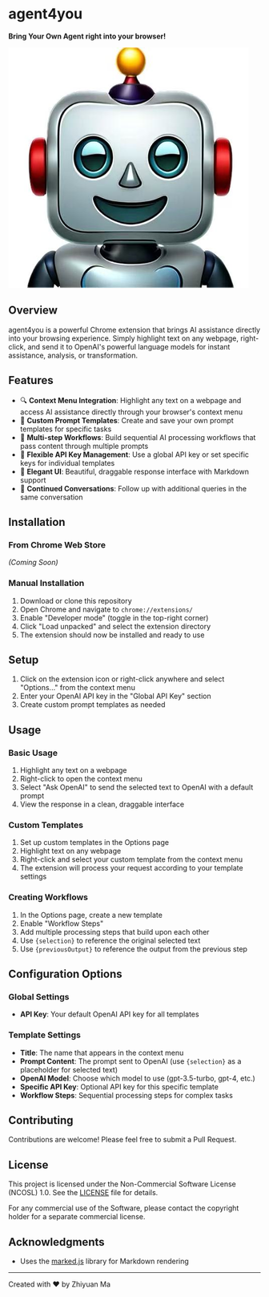 # agent4you

**Bring Your Own Agent right into your browser!**

![Agent4You Logo](agent4you-icon.png)

## Overview

agent4you is a powerful Chrome extension that brings AI assistance directly into your browsing experience. Simply highlight text on any webpage, right-click, and send it to OpenAI's powerful language models for instant assistance, analysis, or transformation.

## Features

- 🔍 **Context Menu Integration**: Highlight any text on a webpage and access AI assistance directly through your browser's context menu
- 📝 **Custom Prompt Templates**: Create and save your own prompt templates for specific tasks
- 🔄 **Multi-step Workflows**: Build sequential AI processing workflows that pass content through multiple prompts
- 🔑 **Flexible API Key Management**: Use a global API key or set specific keys for individual templates
- 📱 **Elegant UI**: Beautiful, draggable response interface with Markdown support
- 🔄 **Continued Conversations**: Follow up with additional queries in the same conversation

## Installation

### From Chrome Web Store
*(Coming Soon)*

### Manual Installation
1. Download or clone this repository
2. Open Chrome and navigate to `chrome://extensions/`
3. Enable "Developer mode" (toggle in the top-right corner)
4. Click "Load unpacked" and select the extension directory
5. The extension should now be installed and ready to use

## Setup

1. Click on the extension icon or right-click anywhere and select "Options..." from the context menu
2. Enter your OpenAI API key in the "Global API Key" section
3. Create custom prompt templates as needed

## Usage

### Basic Usage
1. Highlight any text on a webpage
2. Right-click to open the context menu
3. Select "Ask OpenAI" to send the selected text to OpenAI with a default prompt
4. View the response in a clean, draggable interface

### Custom Templates
1. Set up custom templates in the Options page
2. Highlight text on any webpage
3. Right-click and select your custom template from the context menu
4. The extension will process your request according to your template settings

### Creating Workflows
1. In the Options page, create a new template
2. Enable "Workflow Steps"
3. Add multiple processing steps that build upon each other
4. Use `{selection}` to reference the original selected text
5. Use `{previousOutput}` to reference the output from the previous step

## Configuration Options

### Global Settings
- **API Key**: Your default OpenAI API key for all templates

### Template Settings
- **Title**: The name that appears in the context menu
- **Prompt Content**: The prompt sent to OpenAI (use `{selection}` as a placeholder for selected text)
- **OpenAI Model**: Choose which model to use (gpt-3.5-turbo, gpt-4, etc.)
- **Specific API Key**: Optional API key for this specific template
- **Workflow Steps**: Sequential processing steps for complex tasks

## Contributing

Contributions are welcome! Please feel free to submit a Pull Request.

## License

This project is licensed under the Non-Commercial Software License (NCOSL) 1.0. See the [LICENSE](LICENSE) file for details.

For any commercial use of the Software, please contact the copyright holder for a separate commercial license.

## Acknowledgments

- Uses the [marked.js](https://github.com/markedjs/marked) library for Markdown rendering

---

Created with ❤️ by Zhiyuan Ma 